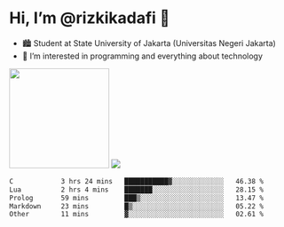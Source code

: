# Hi, I’m @rizkikadafi 👋
- 🏙 Student at State University of Jakarta (Universitas Negeri Jakarta)
- 👀 I’m interested in programming and everything about technology
<img height="180em" src="https://github-readme-stats.vercel.app/api?username=rizkikadafi&show_icons=true&hide_border=true&&count_private=true&include_all_commits=true" />
<img src="https://github-readme-stats.vercel.app/api/top-langs/?username=rizkikadafi&show_icons=true&hide_border=true&&count_private=true&include_all_commits=true" />

<!--START_SECTION:waka-->

```txt
C            3 hrs 24 mins   ███████████▓░░░░░░░░░░░░░   46.38 %
Lua          2 hrs 4 mins    ███████░░░░░░░░░░░░░░░░░░   28.15 %
Prolog       59 mins         ███▒░░░░░░░░░░░░░░░░░░░░░   13.47 %
Markdown     23 mins         █▒░░░░░░░░░░░░░░░░░░░░░░░   05.22 %
Other        11 mins         ▓░░░░░░░░░░░░░░░░░░░░░░░░   02.61 %
```

<!--END_SECTION:waka-->

<!---
rizkikadafi/rizkikadafi is a ✨ special ✨ repository because its `README.md` (this file) appears on your GitHub profile.
You can click the Preview link to take a look at your changes.
--->
